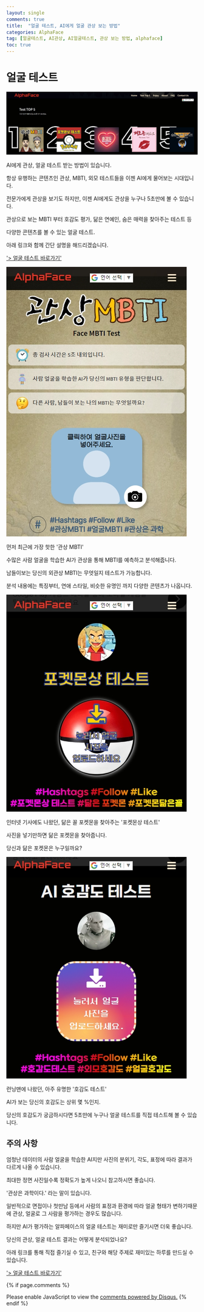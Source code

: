 ```yaml
---
layout: single
comments: true
title:  "얼굴 테스트, AI에게 얼굴 관상 보는 방법"
categories: AlphaFace
tag: [얼굴테스트, AI관상, AI얼굴테스트, 관상 보는 방법, alphaface]
toc: true
---
```



  <!-- Google addsense -->
  <script async src="https://pagead2.googlesyndication.com/pagead/js/adsbygoogle.js?client=ca-pub-2367691231152778"
    crossorigin="anonymous"></script>
  <!-- 상단 2개 -->
  <ins class="adsbygoogle" style="display:block" data-ad-client="ca-pub-2367691231152778" data-ad-slot="7442206282"
    data-ad-format="auto" data-full-width-responsive="true"></ins>
  <script>
    (adsbygoogle = window.adsbygoogle || []).push({});
  </script>


# 얼굴 테스트

![alphaface_page](/assets/img/36-1.jpg)

AI에게 관상, 얼굴 테스트 받는 방법이 있습니다.

항상 유행하는 콘텐츠인 관상, MBTI, 외모 테스트들을 이젠 AI에게 물어보는 시대입니다.

전문가에게 관상을 보기도 하지만, 이젠 AI에게도 관상을 누구나 5초만에 볼 수 있습니다.

관상으로 보는 MBTI 부터 호감도 평가, 닮은 연예인, 숨은 매력을 찾아주는 테스트 등

다양한 콘텐츠를 볼 수 있는 얼굴 테스트.

아래 링크와 함께 간단 설명을 해드리겠습니다.

<a href="https://alphaface-ai.com/">'> 얼굴 테스트 바로가기'</a>



![facembti_page](/assets/img/36-2.jpg)

먼저 최근에 가장 핫한 '관상 MBTI'

수많은 사람 얼굴을 학습한 AI가 관상을 통해 MBTI를 예측하고 분석해줍니다.

남들이보는 당신의 외관상 MBTI는 무엇일지 테스트가 가능합니다.

분석 내용에는 특징부터, 연애 스타일, 비슷한 유명인 까지 다양한 콘텐츠가 나옵니다.


![pokemonface_page](/assets/img/36-3.jpg)

인터넷 기사에도 나왔던, 닮은 꼴 포켓몬을 찾아주는 '포켓몬상 테스트'

사진을 넣기만하면 닮은 포켓몬을 찾아줍니다.

당신과 닮은 포켓몬은 누구일까요?

![likeabilitytest_page](/assets/img/36-4.jpg)

런닝맨에 나왔던, 아주 유명한 '호감도 테스트'

AI가 보는 당신의 호감도는 상위 몇 %인지.

당신의 호감도가 궁금하시다면 5초만에 누구나 얼굴 테스트를 직접 테스트해 볼 수 있습니다.

## 주의 사항

엄청난 데이터의 사람 얼굴을 학습한 AI지만 사진의 분위기, 각도, 표정에 따라 결과가 다르게 나올 수 있습니다.

최대한 정면 사진일수록 정확도가 높게 나오니 참고하시면 좋습니다.

'관상은 과학이다.' 라는 말이 있습니다.

일반적으로 면접이나 첫만남 등에서 사람의 표정과 환경에 따라 얼굴 형태가 변하기때문에 관상, 얼굴로 그 사람을 평가하는 경우도 많습니다.

하지만 AI가 평가하는 알파페이스의 얼굴 테스트는 재미로만 즐기시면 더욱 좋습니다.

당신의 관상, 얼굴 테스트 결과는 어떻게 분석되었나요?

아래 링크를 통해 직접 즐기실 수 있고, 친구와 해당 주제로 재미있는 하루를 만드실 수 있습니다.

<a href="https://alphaface-ai.com/">'> 얼굴 테스트 바로가기'</a>


  <!-- Google addsense -->
  <script async src="https://pagead2.googlesyndication.com/pagead/js/adsbygoogle.js?client=ca-pub-2367691231152778"
    crossorigin="anonymous"></script>
  <!-- alphaface.footer.add -->
  <ins class="adsbygoogle" style="display:block" data-ad-client="ca-pub-2367691231152778" data-ad-slot="8141421734"
    data-ad-format="auto" data-full-width-responsive="true"></ins>
  <script>
    (adsbygoogle = window.adsbygoogle || []).push({});
  </script>


{% if page.comments %}
<div id="disqus_thread"></div>
<script>
    /**
    *  RECOMMENDED CONFIGURATION VARIABLES: EDIT AND UNCOMMENT THE SECTION BELOW TO INSERT DYNAMIC VALUES FROM YOUR PLATFORM OR CMS.
    *  LEARN WHY DEFINING THESE VARIABLES IS IMPORTANT: https://disqus.com/admin/universalcode/#configuration-variables    */
    
    var disqus_config = function () {
    this.page.url = "{{ page.url | absolute_url }};";  // Replace PAGE_URL with your page's canonical URL variable
    this.page.identifier = "{{ page.id }}";; // Replace PAGE_IDENTIFIER with your page's unique identifier variable
    };
    
    (function() { // DON'T EDIT BELOW THIS LINE
    var d = document, s = d.createElement('script');
    s.src = 'https://alphafaceblog.disqus.com/embed.js';
    s.setAttribute('data-timestamp', +new Date());
    (d.head || d.body).appendChild(s);
    })();
</script>
<noscript>Please enable JavaScript to view the <a href="https://disqus.com/?ref_noscript">comments powered by Disqus.</a></noscript>
{% endif %}